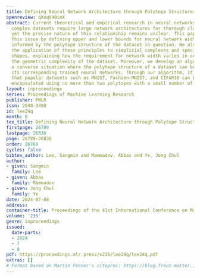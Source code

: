 ```yaml
---
title: Defining Neural Network Architecture through Polytope Structures of Datasets
openreview: qXoqV40imX
abstract: Current theoretical and empirical research in neural networks suggests that
  complex datasets require large network architectures for thorough classification,
  yet the precise nature of this relationship remains unclear. This paper tackles
  this issue by defining upper and lower bounds for neural network widths, which are
  informed by the polytope structure of the dataset in question. We also delve into
  the application of these principles to simplicial complexes and specific manifold
  shapes, explaining how the requirement for network width varies in accordance with
  the geometric complexity of the dataset. Moreover, we develop an algorithm to investigate
  a converse situation where the polytope structure of a dataset can be inferred from
  its corresponding trained neural networks. Through our algorithm, it is established
  that popular datasets such as MNIST, Fashion-MNIST, and CIFAR10 can be efficiently
  encapsulated using no more than two polytopes with a small number of faces.
layout: inproceedings
series: Proceedings of Machine Learning Research
publisher: PMLR
issn: 2640-3498
id: lee24q
month: 0
tex_title: Defining Neural Network Architecture through Polytope Structures of Datasets
firstpage: 26789
lastpage: 26836
page: 26789-26836
order: 26789
cycles: false
bibtex_author: Lee, Sangmin and Mammadov, Abbas and Ye, Jong Chul
author:
- given: Sangmin
  family: Lee
- given: Abbas
  family: Mammadov
- given: Jong Chul
  family: Ye
date: 2024-07-08
address:
container-title: Proceedings of the 41st International Conference on Machine Learning
volume: '235'
genre: inproceedings
issued:
  date-parts:
  - 2024
  - 7
  - 8
pdf: https://proceedings.mlr.press/v235/lee24q/lee24q.pdf
extras: []
# Format based on Martin Fenner's citeproc: https://blog.front-matter.io/posts/citeproc-yaml-for-bibliographies/
---
```

